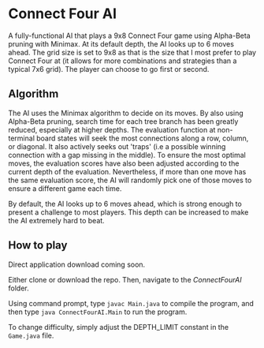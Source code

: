 # Connect Four AI
A fully-functional AI that plays a 9x8 Connect Four game using Alpha-Beta pruning with Minimax.  At its default depth, the AI looks up to 6 moves ahead.
The grid size is set to 9x8 as that is the size that I most prefer to play Connect Four at (it allows for more combinations and strategies
than a typical 7x6 grid).  The player can choose to go first or second. 

## Algorithm
The AI uses the Minimax algorithm to decide on its moves.  By also using Alpha-Beta pruning, search time for each tree branch 
has been greatly reduced, especially at higher depths.  The evaluation function at non-terminal board states will seek the most connections 
along a row, column, or diagonal. It also actively seeks out 'traps' (i.e a possible winning connection with a gap missing in the middle). To ensure the most optimal moves, the evaluation scores have also been adjusted according to the 
current depth of the evaluation.  Nevertheless, if more than one move has the same evaluation score, the AI will randomly pick one of those moves to
ensure a different game each time.

By default, the AI looks up to 6 moves ahead, which is strong enough to present a challenge to most players. 
This depth can be increased to make the AI extremely hard to beat.

## How to play

Direct application download coming soon. 

Either clone or download the repo. Then, navigate to the *ConnectFourAI* folder.  

Using command prompt, type `javac Main.java` to compile the program, and then type `java ConnectFourAI.Main` to run the program.  

To change difficulty, simply adjust the DEPTH_LIMIT constant in the `Game.java` file.

